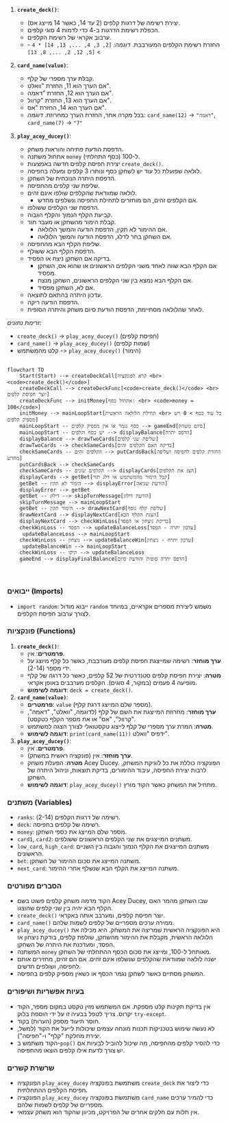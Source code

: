 ## <algorithm>
1. **`create_deck()`**:
   - יצירת רשימה של דרגות קלפים (2 עד 14, כאשר 14 מייצג אס).
   - הכפלת רשימת הדרגות ב-4 כדי לדמות 4 סוגי קלפים.
   - ערבוב אקראי של רשימת הקלפים.
   - החזרת רשימת הקלפים המעורבבת.
   *דוגמה:* `[2, 3, 4, ..., 13, 14] * 4` -> `[5, 12, 2, ..., 8, 13]`

2. **`card_name(value)`**:
   - קבלת ערך מספרי של קלף.
   - אם הערך הוא 11, החזרת "וואלט".
   - אם הערך הוא 12, החזרת "דאמה".
   - אם הערך הוא 13, החזרת "קרוול".
   - אם הערך הוא 14, החזרת "אס".
   - בכל מקרה אחר, החזרת הערך כמחרוזת.
   *דוגמה:* `card_name(12)` -> `"דאמה"`, `card_name(7)` -> `"7"`

3. **`play_acey_ducey()`**:
   - הדפסת הודעת פתיחה והוראות משחק.
   - אתחול משתנה `money` ל-100 (כסף התחלתי).
   - יצירת חפיסת קלפים חדשה באמצעות `create_deck()`.
   - לולאה שפועלת כל עוד יש לשחקן כסף ונותרו 3 קלפים ומעלה בחפיסה.
   - הדפסת היתרה הנוכחית של השחקן.
   - שליפת שני קלפים מהחפיסה.
   - לולאה שמוודאת שהקלפים שולפו אינם זהים.
     - אם הקלפים זהים, הם מוחזרים לתחילת החפיסה ונשלפים מחדש.
   - הדפסת שני הקלפים ששולפו.
   - קביעת הקלף הנמוך והקלף הגבוה.
   - קבלת הימור מהשחקן או מעבר תור.
     - אם ההימור לא תקין, הדפסת הודעה והמשך הלולאה.
     - אם השחקן בחר לדלג, הדפסת הודעה והמשך הלולאה.
   - שליפת הקלף הבא מהחפיסה.
   - הדפסת הקלף הבא ששולף.
   - בדיקה אם השחקן ניצח או הפסיד.
     - אם הקלף הבא שווה לאחד משני הקלפים הראשונים או שהוא אס, השחקן מפסיד.
     - אם הקלף הבא נמצא בין שני הקלפים הראשונים, השחקן מנצח.
     - אם לא, השחקן מפסיד.
   - עדכון היתרה בהתאם לתוצאה.
   - הדפסת הודעה ריקה.
   - לאחר שהלולאה מסתיימת, הדפסת הודעת סיום משחק והיתרה הסופית.
  
  *זרימת נתונים:*
   - `create_deck()` -> `play_acey_ducey()` (חפיסת קלפים)
   - `card_name()` -> `play_acey_ducey()` (שמות קלפים)
   - קלט מהמשתמש -> `play_acey_ducey()` (הימור)

## <mermaid>
```mermaid
flowchart TD
    Start(Start) --> createDeckCall[קרא לפונקציה <br> <code>create_deck()</code>]
    createDeckCall --> createDeckFunc[<code>create_deck()</code> <br> יוצר חפיסת קלפים]
    createDeckFunc --> initMoney[אתחול כסף: <br> <code>money = 100</code>]
    initMoney --> mainLoopStart[תחילת הלולאה הראשית <br> כל עוד כסף > 0 ויש מספיק קלפים]
    mainLoopStart -- כסף נגמר או אין מספיק קלפים --> gameEnd[סיום משחק]
    mainLoopStart -- יש כסף וקלפים --> displayBalance[הדפס יתרה]
    displayBalance --> drawTwoCards[שליפת שני קלפים]
    drawTwoCards --> checkSameCards[בדיקה האם הקלפים זהים]
    checkSameCards -- הקלפים זהים --> putCardsBack[החזרת קלפים לחפיסה ושליפה מחדש]
    putCardsBack --> checkSameCards
    checkSameCards -- הקלפים שונים --> displayCards[הצג את הקלפים]
    displayCards --> getBet[קבל הימור מהמשתמש או דלג תור]
    getBet -- הימור לא תקין --> displayError[הודעת שגיאה]
    displayError --> getBet
    getBet -- דילוג --> skipTurnMessage[הודעת דילוג]
    skipTurnMessage --> mainLoopStart
    getBet -- הימור תקין --> drawNextCard[שליפת קלף נוסף]
    drawNextCard --> displayNextCard[הצגת הקלף הבא]
    displayNextCard --> checkWinLoss[בדיקת ניצחון או הפסד]
    checkWinLoss -- הפסד --> updateBalanceLoss[עדכון יתרה - הפסד]
     updateBalanceLoss --> mainLoopStart
    checkWinLoss -- ניצחון --> updateBalanceWin[עדכון יתרה - ניצחון]
     updateBalanceWin --> mainLoopStart
    checkWinLoss -- תיקו --> updateBalanceLoss
    gameEnd --> displayFinalBalance[הדפס יתרה סופית והודעת סיום]

    
```
## <explanation>
### ייבואים (Imports)
- `import random`: ייבוא מודול `random` משמש ליצירת מספרים אקראיים, במיוחד לצורך ערבוב חפיסת הקלפים.

### פונקציות (Functions)
1.  **`create_deck()`**:
    -   **פרמטרים**: אין.
    -   **ערך מוחזר**: רשימה שמייצגת חפיסת קלפים מעורבבת, כאשר כל קלף מיוצג על ידי מספר (2-14).
    -   **מטרה**: יצירת חפיסת קלפים סטנדרטית של 52 קלפים, כאשר כל דרגה של קלף מופיעה 4 פעמים (במקור, 4 סוגים). הקלפים מערבבים באופן אקראי.
    -   **דוגמה לשימוש**: `deck = create_deck()`.
2.  **`card_name(value)`**:
    -   **פרמטרים**: `value` (מספר שלם המייצג דרגת קלף).
    -   **ערך מוחזר**: מחרוזת המייצגת את השם של קלף (לדוגמה, "וואלט", "דאמה", "קרוול", "אס" או את מספר הקלף כטקסט).
    -   **מטרה**: המרת ערך מספרי של קלף לייצוג טקסטואלי לצורך הצגה למשתמש.
    -   **דוגמה לשימוש**: `print(card_name(11))`  ידפיס "וואלט".
3.  **`play_acey_ducey()`**:
    -   **פרמטרים**: אין.
    -   **ערך מוחזר**: אין (פונקציה ראשית במשחק).
    -   **מטרה**: הפעלת משחק Acey Ducey. הפונקציה כוללת את כל לוגיקת המשחק, לרבות יצירת החפיסה, עיבוד ההימורים, בדיקת תוצאות, וניהול היתרה של השחקן.
    -   **דוגמה לשימוש**: `play_acey_ducey()`  מתחיל את המשחק כאשר הקוד מורץ.

### משתנים (Variables)
- `ranks`: רשימה של דרגות הקלפים (2-14).
- `deck`: רשימה של קלפים בחפיסה.
- `money`: מספר שלם המייצג את כספי השחקן.
- `card1`, `card2`: משתנים המייצגים את שני הקלפים הראשונים ששולפים.
- `low_card`, `high_card`: משתנים המייצגים את הקלף הנמוך והגבוה בין השניים הראשונים.
- `bet`:  משתנה המייצג את סכום ההימור של השחקן.
- `next_card`: משתנה המייצג את הקלף הבא שנשלף אחרי ההימור.

### הסברים מפורטים
- הקוד מדמה משחק קלפים פשוט בשם Acey Ducey, שבו השחקן מהמר האם הקלף הבא יהיה בין שני קלפים שהוצגו.
-  `create_deck()` יוצר חפיסת קלפים, ומערבב אותה באקראי.
-  `card_name()` ממירה ערכים מספריים של קלפים לשמות שלהם.
-   `play_acey_ducey()` היא הפונקציה הראשית שמריצה את המשחק. היא מכילה את הלולאה הראשית, מקבלת את ההימור מהשחקן, שולפת קלפים, בודקת ניצחון או הפסד, ומעדכנת את היתרה של השחקן.
-   המשתנה `money` מאותחל ל-100, ומייצג את סכום הכסף ההתחלתי של השחקן.
-   ישנה לולאה שמוודאת שהקלפים שנשלפו אינם זהים. אם הם זהים, מחזירים אותם לחפיסה, ושולפים חדשים.
-   המשחק מסתיים כאשר לשחקן נגמר הכסף או כשאין מספיק קלפים בחפיסה.

### בעיות אפשריות ושיפורים
- אין בדיקת תקינות קלט מספקת. אם המשתמש מזין טקסט במקום מספר, הקוד יקרוס. צריך לטפל בבעיה זו על ידי הוספת בלוק `try-except`.
- חוסר תיעוד מספק (הערות) בקוד.
- לא נעשה שימוש בטכניקות תכנות מונחה עצמים שיכולות לייעל את הקוד (למשל, יצירת מחלקת "קלף" ו-"חפיסה").
- הקוד משתמש ב-`pop()` כדי להסיר קלפים מהחפיסה, מה שיכול להוביל לבעיות אם יש צורך לדעת אילו קלפים הוצאו מהחפיסה.

### שרשרת קשרים
- הפונקציה `play_acey_ducey` משתמשת בפונקציה `create_deck` כדי ליצור את חפיסת הקלפים ההתחלתית.
- הפונקציה `play_acey_ducey` משתמשת בפונקציה `card_name` כדי להמיר ערכים מספריים של קלפים לשמות שלהם.
- אין תלות עם חלקים אחרים של הפרויקט, מכיוון שהקוד הוא משחק עצמאי.